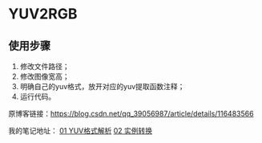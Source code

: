 # YUV2RGB

## 使用步骤

1. 修改文件路径；
2. 修改图像宽高；
3. 明确自己的yuv格式，放开对应的yuv提取函数注释；
4. 运行代码。


原博客链接：https://blog.csdn.net/qq_39056987/article/details/116483566

我的笔记地址：
[01 YUV格式解析](https://www.yuque.com/w20180301/wo2u05/pgcm69)
[02 实例转换](https://www.yuque.com/w20180301/wo2u05/acyq2u)


